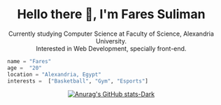 <h1 align="center">Hello there 👋, I'm Fares Suliman</h1>
<p align="center">Currently studying Computer Science at Faculty of Science, Alexandria University.
  <br>
  Interested in Web Development, specially front-end.
</p>


```python
  name = "Fares"
  age =  "20"
  location = "Alexandria, Egypt"
  interests =  ["Basketball", "Gym", "Esports"]
```

[<p align="center">![Anurag's GitHub stats-Dark](https://github-readme-stats.vercel.app/api?username=faresashraf10&show_icons=true&theme=dark#gh-dark-mode-only)](https://github.com/anuraghazra/github-readme-stats#gh-dark-mode-only)</p>


